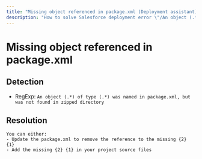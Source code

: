 ```yaml
---
title: "Missing object referenced in package.xml (Deployment assistant)"
description: "How to solve Salesforce deployment error \"/An object (.*) of type (.*) was named in package.xml, but was not found in zipped directory\""
---
```

<!-- markdownlint-disable MD013 -->
# Missing object referenced in package.xml

## Detection

- RegExp: `An object (.*) of type (.*) was named in package.xml, but was not found in zipped directory`

## Resolution

```shell
You can either:
- Update the package.xml to remove the reference to the missing {2} {1}
- Add the missing {2} {1} in your project source files
```
